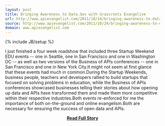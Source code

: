 ```yaml
---
layout: post
title: Bringing Awareness to Data.Gov with Grassroots Evangelism
url: http://www.apievangelist.com/2011/10/24/bringing-awareness-to-data.gov-with-grassroots-evangelism/
source: http://www.apievangelist.com/2011/10/24/bringing-awareness-to-data.gov-with-grassroots-evangelism/
domain: www.apievangelist.com
---
```

{% include JB/setup %}<p>I just finished a four week roadshow that included three Startup Weekend EDU events -- one in Seattle, one in San Francisco and one in Washington DC -- as well as two versions of the Business of APIs conferences -- one in San Francisco and one in New York City.It might not seem at first glance that these events had much in common.During the Startup Weekends, business people, teachers and developers rallied to build startups that focused on solving problems in education, while the Business of APIs conferences showcased businesses telling their stories about how opening up data and APIs have transformed them and made them more competitive within their respective industries.Both events re-enforced for me the importance of both on-the-ground and online evangelism.Both are necessary for ensuring the success of open data and APIs.</p>
<center><p><a href="http://www.apievangelist.com/2011/10/24/bringing-awareness-to-data.gov-with-grassroots-evangelism/" style='padding:25px; font-sze:18px; font-weight: bold;'>Read Full Story</a></p></center>
